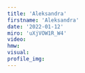 ```yaml
--- 
title: 'Aleksandra'
firstname: 'Aleksandra'
date: '2022-01-12'
miro: 'uXjVOW1R_W4'
video: 
hmw: 
visual: 
profile_img: 
--- 
```

